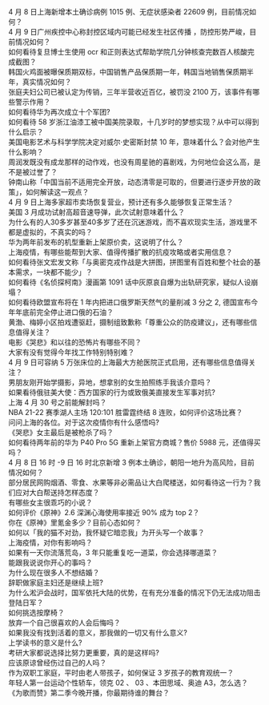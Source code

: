 4 月 8 日上海新增本土确诊病例 1015 例、无症状感染者 22609 例，目前情况如何？  
4 月 9 日广州疾控中心称封控区域内可能已经发生社区传播 ，防控形势严峻，目前情况如何？  
如何看待复旦博士生使用 ocr 和正则表达式帮助学院几分钟核查完数百人核酸完成截图？  
韩国火鸡面被曝保质期双标，中国销售产品保质期一年，韩国当地销售保质期半年，真实情况如何？  
张庭夫妇公司已被认定为传销，三年半营收近百亿，被罚没 2100 万，该事件有哪些警示作用？  
如何看待华为再次成立十个军团?  
如何看待 58 岁浙江油漆工被中国美院录取，十几岁时的梦想实现？从中可以得到什么启示？  
美国电影艺术与科学学院决定对威尔·史密斯封禁 10 年，意味着什么？会对他产生什么影响？  
周润发既没有成龙那样的动作戏，也没有周星驰的喜剧戏，为何地位会这么高，是不是被过誉了？  
钟南山称「中国当前不适用完全开放，动态清零是可取的，但要进行逐步开放的政策」，如何解读这一观点？  
4 月 9 日上海多家超市卖场恢复营业，预计还有多久能够恢复正常生活？  
美国 3 月成功试射高超音速导弹，此次试射意味着什么？  
为什么有的人30多岁甚至40多岁了还在沉迷游戏，而不喜欢现实生活，游戏里不都是虚拟的，不真实的吗？  
华为两年前发布的机型重新上架原价卖，这说明了什么？  
上海疫情，有哪些能帮到大家、值得传播扩散的抗疫攻略或者实用信息？  
如何看待张文宏发文称「与奥密克戎作战是大拼图，拼图里有百姓和整个社会的基本需求，一块都不能少」？  
如何看待《名侦探柯南》漫画第 1091 话中灰原哀自爆为出轨研究家，疑似人设崩塌？  
如何看待欧盟宣布将在 1 年内把进口俄罗斯天然气的量削减 3 分之 2, 德国宣布今年年底前完全停止进口俄的石油？  
黄渤、梅婷小区拍戏遭驱赶，摄制组致歉称「尊重公众的防疫建议」，还有哪些信息值得关注？  
电影《哭悲》和以往的恐怖片有哪些不同？  
大家有没有觉得今年找工作特别特别难？  
4 月 9 日可容纳 5 万张床位的上海最大方舱医院正式启用，还有哪些信息值得关注？  
男朋友刚开始学摄影，异地，想拿别的女生拍照练手我该介意吗？  
如果看待俄驻美大使：西方国家的行为或致俄美直接发生军事对抗?  
上海 4 月 30 号之前能解封吗？  
NBA 21-22 赛季湖人主场 120:101 胜雷霆终结 8 连败，如何评价这场比赛？  
问问上海的各位。对于这次疫情你有什么感悟吗?  
《哭悲》女主最后是被枪杀了吗？  
如何看待两年前的华为 P40 Pro 5G 重新上架官方商城？售价 5988 元，还值得买吗？  
4 月 8 日 16 时 -9 日 16 时北京新增 3 例本土确诊，朝阳一地升为高风险，目前情况如何？  
部分居民网购烟酒、零食、水果等非必需品让大白爬楼送，如何看待这一行为？我们应对大白帮送持怎样态度？  
有哪些女主很乖巧的小说？  
如何评价《原神》2.6 深渊心海使用率接近 90% 成为 top 2？  
你在《原神》里氪金多少？目前心态如何？  
如何以「我的猫不对劲，我怀疑它暗恋我」为开头写一个故事？  
上海疫情，对你有影响吗？  
如果有一天你流落荒岛，3 年只能重复吃一道菜，你会选择哪道菜？  
能跟我说说你开心的事吗？  
为什么现在很多人不想结婚？  
辞职做家庭主妇还是继续上班?  
为什么淞沪会战时，国军依托大陆的优势，在有充分准备的情况下仍无法成功阻击登陆日军？  
如何挑选按摩椅？  
放弃一个自己很喜欢的人会后悔吗？  
如果我没有找到活着的意义，那我做的一切又有什么意义?  
上学读书的意义是什么?  
考研大家都说选择比努力更重要，真的是这样吗?  
应该原谅曾经伤过自己的人吗？  
作为双职工家庭，平时由老人带孩子，如何保证 3 岁孩子的教育观统一？  
年轻人第一台运动个性轿车，领克 02 、 03 、本田思域、奥迪 A3，怎么选？  
《为歌而赞》第二季今晚开播，你最期待谁的舞台？  
